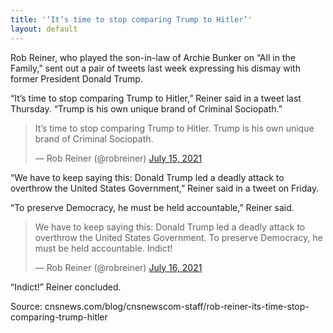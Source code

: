 ```yaml
---
title: '‘It’s time to stop comparing Trump to Hitler’'
layout: default
---
```


Rob Reiner, who played the son-in-law of Archie Bunker on “All in the Family,” sent out a pair of tweets last week expressing his dismay with former President Donald Trump.

“It’s time to stop comparing Trump to Hitler,” Reiner said in a tweet last Thursday. “Trump is his own unique brand of Criminal Sociopath.”

<blockquote class="twitter-tweet"><p lang="en" dir="ltr">It’s time to stop comparing Trump to Hitler. Trump is his own unique brand of Criminal Sociopath.</p>&mdash; Rob Reiner (@robreiner) <a href="https://twitter.com/robreiner/status/1415670273001488390?ref_src=twsrc%5Etfw">July 15, 2021</a></blockquote>

“We have to keep saying this: Donald Trump led a deadly attack to overthrow the United States Government,” Reiner said in a tweet on Friday.

“To preserve Democracy, he must be held accountable,” Reiner said.

<blockquote class="twitter-tweet"><p lang="en" dir="ltr">We have to keep saying this: Donald Trump led a deadly attack to overthrow the United States Government. To preserve Democracy, he must be held accountable. Indict!</p>&mdash; Rob Reiner (@robreiner) <a href="https://twitter.com/robreiner/status/1416028064438374402?ref_src=twsrc%5Etfw">July 16, 2021</a></blockquote> <script async src="https://platform.twitter.com/widgets.js" charset="utf-8"></script>

“Indict!” Reiner concluded.

Source: cnsnews.com/blog/cnsnewscom-staff/rob-reiner-its-time-stop-comparing-trump-hitler
